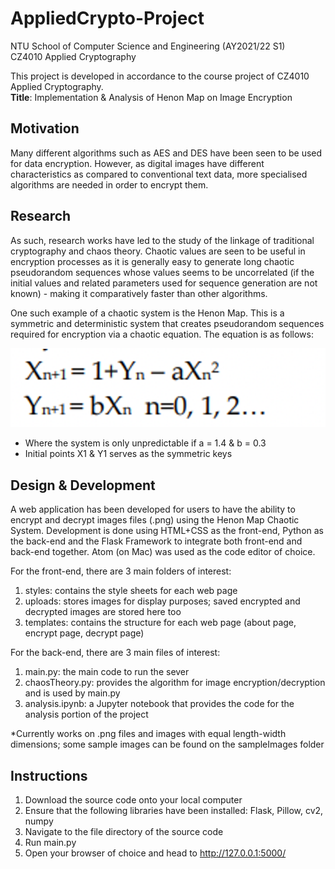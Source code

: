 # AppliedCrypto-Project

NTU School of Computer Science and Engineering (AY2021/22 S1)  
CZ4010 Applied Cryptography

This project is developed in accordance to the course project of CZ4010 Applied Cryptography.   
**Title**: Implementation &amp; Analysis of Henon Map on Image Encryption

## Motivation
Many different algorithms such as AES and DES have been seen to be used for data encryption. However, as digital images have different characteristics as compared to conventional text data, more specialised algorithms are needed in order to encrypt them. 


## Research
As such, research works have led to the study of the linkage of traditional cryptography and chaos theory. Chaotic values are seen to be useful in encryption processes as it is generally easy to generate long chaotic pseudorandom sequences whose values seems to be uncorrelated (if the initial values and related parameters used for sequence generation are not known) - making it comparatively faster than other algorithms. 

One such example of a chaotic system is the Henon Map. This is a symmetric and deterministic system that creates pseudorandom sequences required for encryption via a chaotic equation. The equation is as follows: 

![alt text](https://github.com/kristy-chng/AppliedCrypto-Project/blob/main/equation.png?raw=trues=50)

- Where the system is only unpredictable if a = 1.4 & b = 0.3
- Initial points X1 & Y1 serves as the symmetric keys


## Design & Development
A web application has been developed for users to have the ability to encrypt and decrypt images files (.png) using the Henon Map Chaotic System. Development is done using HTML+CSS as the front-end, Python as the back-end and the Flask Framework to integrate both front-end and back-end together. Atom (on Mac) was used as the code editor of choice.

For the front-end, there are 3 main folders of interest:  
1. styles: contains the style sheets for each web page  
2. uploads: stores images for display purposes; saved encrypted and decrypted images are stored here too  
3. templates: contains the structure for each web page (about page, encrypt page, decrypt page)  

For the back-end, there are 3 main files of interest:  
1. main.py: the main code to run the sever  
2. chaosTheory.py: provides the algorithm for image encryption/decryption and is used by main.py  
3. analysis.ipynb: a Jupyter notebook that provides the code for the analysis portion of the project  

*Currently works on .png files and images with equal length-width dimensions; some sample images can be found on the sampleImages folder


## Instructions
1. Download the source code onto your local computer
2. Ensure that the following libraries have been installed: Flask, Pillow, cv2, numpy
3. Navigate to the file directory of the source code
4. Run main.py
5. Open your browser of choice and head to http://127.0.0.1:5000/




